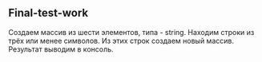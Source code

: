 ## Final-test-work
Создаем массив из шести элементов, типа - string.
Находим строки из трёх или менее символов.
Из этих строк создаем новый массив.
Результат выводим в консоль.